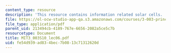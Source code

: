 ```yaml
---
content_type: resource
description: 'This resource contains information related solar cells. '
file: https://ol-ocw-studio-app-qa.s3.amazonaws.com/courses/3-003-principles-of-engineering-practice-spring-2010/fe54d939ad834bec7b0813c71312620d_MIT3_003S10_lec06.pdf
file_type: application/pdf
parent_uid: 213494cb-4189-767e-6656-2082a5ce5c7b
resourcetype: Document
title: MIT3_003S10_lec06.pdf
uid: fe54d939-ad83-4bec-7b08-13c71312620d
---
```

